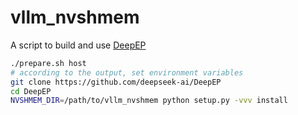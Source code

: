 # vllm_nvshmem

A script to build and use [DeepEP](https://github.com/deepseek-ai/DeepEP)

```bash
./prepare.sh host
# according to the output, set environment variables
git clone https://github.com/deepseek-ai/DeepEP
cd DeepEP
NVSHMEM_DIR=/path/to/vllm_nvshmem python setup.py -vvv install
```